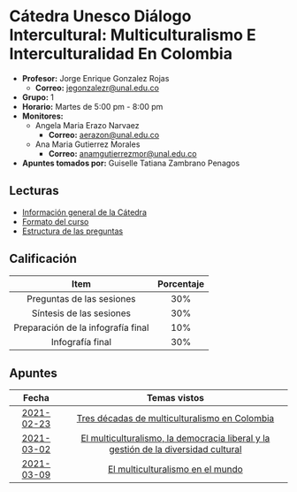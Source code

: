 # Cátedra Unesco Diálogo Intercultural: Multiculturalismo E Interculturalidad En Colombia

- **Profesor:** Jorge Enrique Gonzalez Rojas
  - **Correo:** jegonzalezr@unal.edu.co
- **Grupo:** 1
- **Horario:** Martes de 5:00 pm - 8:00 pm
- **Monitores:**
  - Angela Maria Erazo Narvaez
    - **Correo:** aerazon@unal.edu.co
  - Ana Maria Gutierrez Morales
    - **Correo:** anamgutierrezmor@unal.edu.co
- **Apuntes tomados por:** Guiselle Tatiana Zambrano Penagos

## Lecturas

- [Información general de la Cátedra](readings/general_description.pdf)
- [Formato del curso](readings/course_format.pdf)
- [Estructura de las preguntas](readings/question_structure.pdf)
## Calificación

| Item | Porcentaje |
| :---: | :---: |
| Preguntas de las sesiones | 30% |
| Síntesis de las sesiones | 30% |
| Preparación de la infografía final | 10% |
| Infografía final | 30% |

## Apuntes

| Fecha | Temas vistos |
| :---: | :---: |
| [2021-02-23](class_notes/2021_02_23.md) | [Tres décadas de multiculturalismo en Colombia](https://github.com/gtzambranop/UN_2021_1/tree/develop/UN/summaries/2021_02_23.pdf) |
| [2021-03-02](class_notes/2021_03_02.md) | [El multiculturalismo, la democracia liberal y la gestión de la diversidad cultural](https://github.com/gtzambranop/UN_2021_1/tree/develop/UN/summaries/2021_03_02.pdf) |
| [2021-03-09](class_notes/2021_03_09.md) | [El multiculturalismo en el mundo](https://github.com/gtzambranop/UN_2021_1/tree/develop/UN/summaries/2021_03_09.pdf) |